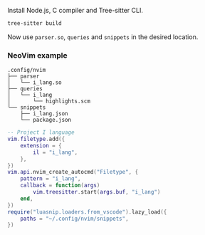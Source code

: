 Install Node.js, C compiler and Tree-sitter CLI.

```bash
tree-sitter build
```

Now use `parser.so`, `queries` and `snippets` in the desired location.


### NeoVim example
```
.config/nvim
├── parser
│   └── i_lang.so
├── queries
│   └── i_lang
│       └── highlights.scm
└── snippets
    ├── i_lang.json
    └── package.json
```


```lua
-- Project I language
vim.filetype.add({
	extension = {
		il = "i_lang",
	},
})
vim.api.nvim_create_autocmd("Filetype", {
	pattern = "i_lang",
	callback = function(args)
		vim.treesitter.start(args.buf, "i_lang")
	end,
})
require("luasnip.loaders.from_vscode").lazy_load({
	paths = "~/.config/nvim/snippets",
})
```
